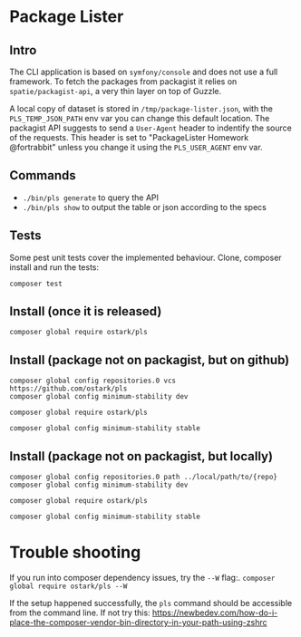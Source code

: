 # Package Lister


## Intro

The CLI application is based on `symfony/console` and does not use a full framework.
To fetch the packages from packagist it relies on `spatie/packagist-api`, a very thin layer on top of Guzzle.

A local copy of dataset is stored in `/tmp/package-lister.json`, with the `PLS_TEMP_JSON_PATH` env var you can change this default location.
The packagist API suggests to send a `User-Agent` header to indentify the source of the requests. This header is set to "PackageLister Homework @fortrabbit" unless you change it using the `PLS_USER_AGENT` env var.

## Commands

* `./bin/pls generate` to query the API
* `./bin/pls show` to output the table or json according to the specs

## Tests

Some pest unit tests cover the implemented behaviour. 
Clone, composer install and run the tests:

```
composer test
```

##  Install (once it is released)

```
composer global require ostark/pls
```


##  Install (package not on packagist, but on github)

```
composer global config repositories.0 vcs https://github.com/ostark/pls
composer global config minimum-stability dev

composer global require ostark/pls

composer global config minimum-stability stable
```


##  Install (package not on packagist, but locally)

```
composer global config repositories.0 path ../local/path/to/{repo}
composer global config minimum-stability dev

composer global require ostark/pls

composer global config minimum-stability stable
```


# Trouble shooting

If you run into composer dependency issues, try the `--W` flag:.
`composer global require ostark/pls --W`

If the setup happened successfully, the `pls` command should be accessible from the command line.
If not try this:
https://newbedev.com/how-do-i-place-the-composer-vendor-bin-directory-in-your-path-using-zshrc



